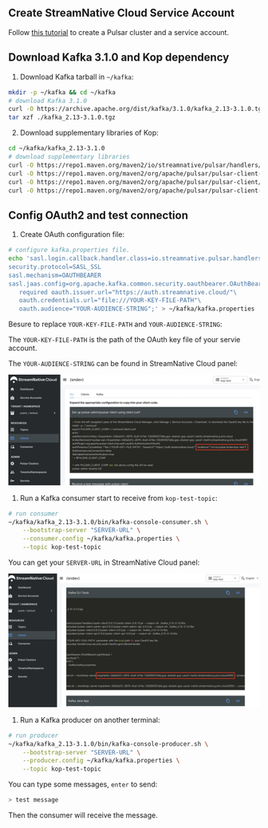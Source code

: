 


## Create StreamNative Cloud Service Account

Follow [this tutorial](https://www.notion.so/streamnativeio/StreamNative-Cloud-for-Kafka-DRAFT-6aa74659b5f5495883beaa88e21eabc6) to create a Pulsar cluster and a service account.


## Download Kafka 3.1.0 and Kop dependency

1. Download Kafka tarball in `~/kafka`:

```bash
mkdir -p ~/kafka && cd ~/kafka
# download Kafka 3.1.0
curl -O https://archive.apache.org/dist/kafka/3.1.0/kafka_2.13-3.1.0.tgz
tar xzf ./kafka_2.13-3.1.0.tgz
```

2. Download supplementary libraries of Kop:

```bash
cd ~/kafka/kafka_2.13-3.1.0
# download supplementary libraries
curl -O https://repo1.maven.org/maven2/io/streamnative/pulsar/handlers/oauth-client/2.9.1.5/oauth-client-2.9.1.5.jar --output-dir ./libs
curl -O https://repo1.maven.org/maven2/org/apache/pulsar/pulsar-client-admin-api/2.9.2/pulsar-client-admin-api-2.9.2.jar --output-dir ./libs
curl -O https://repo1.maven.org/maven2/org/apache/pulsar/pulsar-client/2.9.2/pulsar-client-2.9.2.jar --output-dir ./libs
curl -O https://repo1.maven.org/maven2/org/apache/pulsar/pulsar-client-api/2.9.2/pulsar-client-api-2.9.2.jar --output-dir ./libs
```


## Config OAuth2 and test connection

1. Create OAuth configuration file:

```bash
# configure kafka.properties file.
echo 'sasl.login.callback.handler.class=io.streamnative.pulsar.handlers.kop.security.oauth.OauthLoginCallbackHandler
security.protocol=SASL_SSL
sasl.mechanism=OAUTHBEARER
sasl.jaas.config=org.apache.kafka.common.security.oauthbearer.OAuthBearerLoginModule \
   required oauth.issuer.url="https://auth.streamnative.cloud/"\
   oauth.credentials.url="file:///YOUR-KEY-FILE-PATH"\
   oauth.audience="YOUR-AUDIENCE-STRING";' > ~/kafka/kafka.properties
```

Besure to replace `YOUR-KEY-FILE-PATH` and `YOUR-AUDIENCE-STRING`:

The `YOUR-KEY-FILE-PATH` is the path of the OAuth key file of your servie account.

The `YOUR-AUDIENCE-STRING` can be found in StreamNative Cloud panel:

![](./images/audience.jpg)


1. Run a Kafka consumer start to receive from `kop-test-topic`:

```bash
# run consumer
~/kafka/kafka_2.13-3.1.0/bin/kafka-console-consumer.sh \
    --bootstrap-server "SERVER-URL" \
    --consumer.config ~/kafka/kafka.properties \
    --topic kop-test-topic
```


You can get your `SERVER-URL` in StreamNative Cloud panel:

![](./images/broker-url.jpg)


1. Run a Kafka producer on another terminal:

```bash
# run producer
~/kafka/kafka_2.13-3.1.0/bin/kafka-console-producer.sh \
    --bootstrap-server "SERVER-URL" \
    --producer.config ~/kafka/kafka.properties \
    --topic kop-test-topic
```

You can type some messages, `enter` to send:

```bash
> test message
```

Then the consumer will receive the message.
